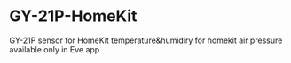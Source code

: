 # GY-21P-HomeKit
GY-21P sensor for HomeKit
temperature&humidiry for homekit
air pressure available only in Eve app

